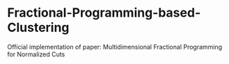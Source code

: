 # Fractional-Programming-based-Clustering
Official implementation of paper: Multidimensional Fractional Programming for Normalized Cuts
